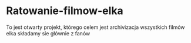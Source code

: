 # Ratowanie-filmow-elka
To jest otwarty projekt, którego celem jest archivizacja wszystkich filmów elka 
składamy sie głównie z fanów
